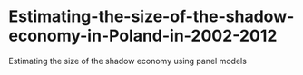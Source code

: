 # Estimating-the-size-of-the-shadow-economy-in-Poland-in-2002-2012
Estimating the size of the shadow economy using panel models
